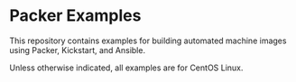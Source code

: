# Packer Examples

This repository contains examples for building automated machine images 
using Packer, Kickstart, and Ansible.

Unless otherwise indicated, all examples are for CentOS Linux.

